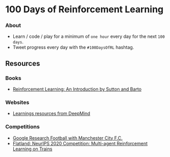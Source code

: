# 100 Days of Reinforcement Learning


### About
- Learn / code / play for a minimum of `one hour` every day for the next `100 days`.
- Tweet progress every day with the `#100DaysOfRL` hashtag.



## Resources

### Books
- [Reinforcement Learning: An Introduction by Sutton and Barto](http://www.incompleteideas.net/book/the-book-2nd.html)

### Websites
- [Learnings resources from DeepMind](https://deepmind.com/learning-resources)

### Competitions
- [Google Research Football with Manchester City F.C.](https://www.kaggle.com/c/google-football/)
- [Flatland: NeurIPS 2020 Competition: Multi-agent Reinforcement Learning on Trains](https://www.aicrowd.com/challenges/neurips-2020-flatland-challenge/)
